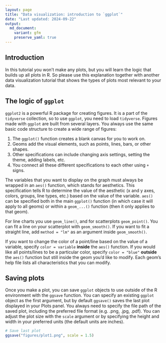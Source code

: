 ```yaml
---
layout: page
title: "Data visualization: introduction to `ggplot`"
date: "Last updated: 2024-09-22"
output:
  md_document:
    variant: gfm
    preserve_yaml: true
---
```


## Introduction

In this tutorial you won’t make any plots, but you will learn the logic
that builds up all plots in R. So please use this explanation together
with another data visualization tutorial that shows the types of plots
most relevant to your data.

## The logic of `ggplot`

`ggplot2` is a powerful R package for creating figures. It is a part of
the `tidyverse` collection, so to use `ggplot`, you need to load
`tidyverse`. Figures made with `ggplot` are built from several layers.
You always use the same basic code structure to create a wide range of
figures:

1.  The `ggplot()` function creates a blank canvas for you to work on.
2.  Geoms add the visual elements, such as points, lines, bars, or other
    shapes.
3.  Other specifications can include changing axis settings, setting the
    theme, adding labels, etc.
4.  You connect all these different specifications to each other using
    `+` signs.

The variables that you want to display on the graph must always be
wrapped in an `aes()` function, which stands for aesthetics. This
specification tells R to determine the value of the aesthetic (x and y
axes, colors, groups, line types, etc.) based on the value of the
variable. `aes()` can be specified both in the main `ggplot()` function
(in which case it will apply to all geoms) or within a `geom_...()`
function (then it only applies to that geom).

For line charts you use `geom_line()`, and for scatterplots
`geom_point()`. You can fit a line on your scatterplot with
`geom_smooth()`. If you want to fit a straight line, add `method = "lm"`
as an argument inside `geom_smooth()`.

If you want to change the color of a point/line based on the value of a
variable, specify `color = variable` **inside** the `aes()` function. If
you would like all points/lines to be a particular color, specify
`color = "blue"` **outside** the `aes()` function but still inside the
geom you’d like to modify. Each geom’s help file lists all
characteristics that you can modify.

## Saving plots

Once you make a plot, you can save `ggplot` objects to use outside of
the R environment with the `ggsave` function. You can specify an
existing `ggplot` object as the first argument, but by default
`ggsave()` saves the last plot displayed in your Plots panel. You always
need to specify the file path of the saved plot, including the preferred
file format (e.g. .png, .jpg, .pdf). You can adjust the plot size with
the `scale` argument or by specifying the height and width in your
preferred units (the default units are inches).

``` r
# Save last plot
ggsave("figures/plot1.png", scale = 1.5)
```
